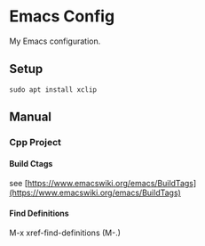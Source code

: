 # Emacs Config

My Emacs configuration.

## Setup

```shell
sudo apt install xclip
```

## Manual

### Cpp Project

#### Build Ctags
see [https://www.emacswiki.org/emacs/BuildTags](https://www.emacswiki.org/emacs/BuildTags)

#### Find Definitions
M-x xref-find-definitions (M-.)
